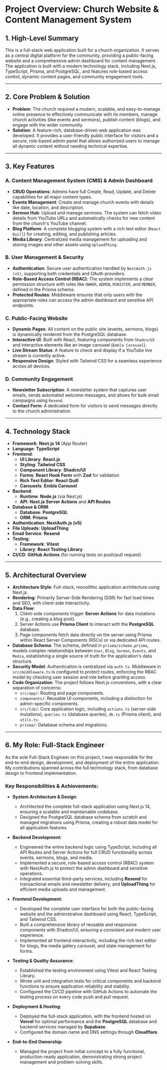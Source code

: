
# Project Overview: Church Website & Content Management System

## 1. High-Level Summary

This is a full-stack web application built for a church organization. It serves as a central digital platform for the community, providing a public-facing website and a comprehensive admin dashboard for content management. The application is built with a modern technology stack, including Next.js, TypeScript, Prisma, and PostgreSQL, and features role-based access control, dynamic content pages, and community engagement tools.

---

## 2. Core Problem & Solution

*   **Problem**: The church required a modern, scalable, and easy-to-manage online presence to effectively communicate with its members, manage church activities (like events and sermons), publish content (blogs), and engage with the wider community.
*   **Solution**: A feature-rich, database-driven web application was developed. It provides a user-friendly public interface for visitors and a secure, role-based admin panel that allows authorized users to manage all dynamic content without needing technical expertise.

---

## 3. Key Features

### A. Content Management System (CMS) & Admin Dashboard
- **CRUD Operations**: Admins have full Create, Read, Update, and Delete capabilities for all major content types.
- **Events Management**: Create and manage church events with details like date, location, and description.
- **Sermon Hub**: Upload and manage sermons. The system can fetch video details from YouTube URLs and automatically checks for new content from the church's YouTube channel.
- **Blog Platform**: A complete blogging system with a rich text editor (`React Quill`) for creating, editing, and publishing articles.
- **Media Library**: Centralized media management for uploading and storing images and other assets using `UploadThing`.

### B. User Management & Security
- **Authentication**: Secure user authentication handled by `NextAuth.js (v5)`, supporting both credentials and OAuth providers.
- **Role-Based Access Control (RBAC)**: The system implements a clear permission structure with roles like `OWNER`, `ADMIN`, `MINISTER`, and `MEMBER`, defined in the Prisma schema.
- **Protected Routes**: Middleware ensures that only users with the appropriate roles can access the admin dashboard and sensitive API endpoints.

### C. Public-Facing Website
- **Dynamic Pages**: All content on the public site (events, sermons, blogs) is dynamically rendered from the PostgreSQL database.
- **Interactive UI**: Built with React, featuring components from `Shadcn/UI` and interactive elements like an image carousel (`Embla Carousel`).
- **Live Stream Status**: A feature to check and display if a YouTube live stream is currently active.
- **Responsive Design**: Styled with Tailwind CSS for a seamless experience across all devices.

### D. Community Engagement
- **Newsletter Subscription**: A newsletter system that captures user emails, sends automated welcome messages, and allows for bulk email campaigns using `Resend`.
- **Contact Form**: A dedicated form for visitors to send messages directly to the church administration.

---

## 4. Technology Stack

- **Framework**: **Next.js 14** (App Router)
- **Language**: **TypeScript**
- **Frontend**:
    - **UI Library**: **React.js**
    - **Styling**: **Tailwind CSS**
    - **Component Library**: **Shadcn/UI**
    - **Forms**: **React Hook Form** with **Zod** for validation
    - **Rich Text Editor**: **React Quill**
    - **Carousels**: **Embla Carousel**
- **Backend**:
    - **Runtime**: **Node.js** (via Next.js)
    - **API**: **Next.js Server Actions** and **API Routes**
- **Database & ORM**:
    - **Database**: **PostgreSQL**
    - **ORM**: **Prisma**
- **Authentication**: **NextAuth.js (v5)**
- **File Uploads**: **UploadThing**
- **Email Service**: **Resend**
- **Testing**:
    - **Framework**: **Vitest**
    - **Library**: **React Testing Library**
- **CI/CD**: **GitHub Actions** (for running tests on push/pull request)

---

## 5. Architectural Overview

- **Architecture Style**: Full-stack, monolithic application architecture using Next.js.
- **Rendering**: Primarily Server-Side Rendering (SSR) for fast load times and SEO, with client-side interactivity.
- **Data Flow**:
    1.  Client-side components trigger **Server Actions** for data mutations (e.g., creating a blog post).
    2.  Server Actions use **Prisma Client** to interact with the **PostgreSQL** database.
    3.  Page components fetch data directly on the server using Prisma within React Server Components (RSCs) or via dedicated API routes.
- **Database Schema**: The schema, defined in `prisma/schema.prisma`, models complex relationships between `User`, `Blog`, `Sermon`, `Events`, and `Media`, establishing a single source of truth for the application's data structure.
- **Security Model**: Authentication is centralized via `auth.ts`. Middleware in `src/middleware.ts` is configured to protect routes, enforcing the RBAC model by checking user session and role before granting access.
- **Code Organization**: The project follows Next.js conventions, with a clear separation of concerns:
    - `src/app/`: Routing and page components.
    - `components/`: Reusable UI components, including a distinction for admin-specific components.
    - `src/lib/`: Core application logic, including `actions.ts` (server-side mutations), `queries.ts` (database queries), `db.ts` (Prisma client), and `utils.ts`.
    - `prisma/`: Database schema and migrations.

---

## 6. My Role: Full-Stack Engineer

As the sole Full-Stack Engineer on this project, I was responsible for the end-to-end design, development, and deployment of the entire application. My contributions spanned across the full technology stack, from database design to frontend implementation.

### Key Responsibilities & Achievements:

- **System Architecture & Design**:
  - Architected the complete full-stack application using Next.js 14, ensuring a scalable and maintainable codebase.
  - Designed the PostgreSQL database schema from scratch and managed migrations using Prisma, creating a robust data model for all application features.

- **Backend Development**:
  - Engineered the entire backend logic using TypeScript, including all API Routes and Server Actions for full CRUD functionality across events, sermons, blogs, and media.
  - Implemented a secure, role-based access control (RBAC) system with NextAuth.js to protect the admin dashboard and sensitive operations.
  - Integrated essential third-party services, including **Resend** for transactional emails and newsletter delivery, and **UploadThing** for efficient media uploads and management.

- **Frontend Development**:
  - Developed the complete user interface for both the public-facing website and the administrative dashboard using React, TypeScript, and Tailwind CSS.
  - Built a comprehensive library of reusable and responsive components with Shadcn/UI, ensuring a consistent and modern user experience.
  - Implemented all frontend interactivity, including the rich text editor for blogs, the media gallery carousel, and state management for forms.

- **Testing & Quality Assurance**:
  - Established the testing environment using Vitest and React Testing Library.
  - Wrote unit and integration tests for critical components and backend functions to ensure application reliability and stability.
  - Configured the CI/CD pipeline with GitHub Actions to automate the testing process on every code push and pull request.

- **Deployment & Hosting**:
  - Deployed the full-stack application, with the frontend hosted on **Vercel** for optimal performance and the **PostgreSQL** database and backend services managed by **Supabase**.
  - Configured the domain name and DNS settings through **Cloudflare**.

- **End-to-End Ownership**:
  - Managed the project from initial concept to a fully functional, production-ready application, demonstrating strong project management and problem-solving skills.
